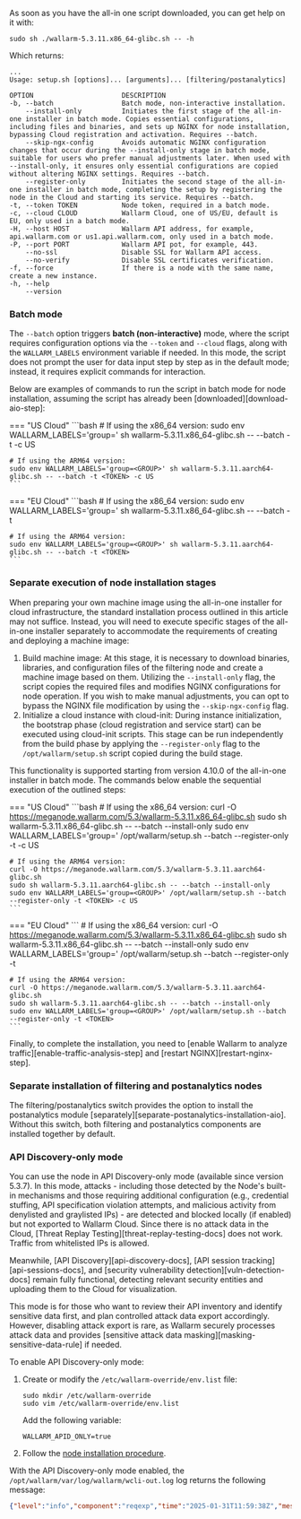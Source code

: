As soon as you have the all-in one script downloaded, you can get help on it with:

```
sudo sh ./wallarm-5.3.11.x86_64-glibc.sh -- -h
```

Which returns:

```
...
Usage: setup.sh [options]... [arguments]... [filtering/postanalytics]

OPTION                      DESCRIPTION
-b, --batch                 Batch mode, non-interactive installation.
    --install-only          Initiates the first stage of the all-in-one installer in batch mode. Copies essential configurations, including files and binaries, and sets up NGINX for node installation, bypassing Cloud registration and activation. Requires --batch.
    --skip-ngx-config       Avoids automatic NGINX configuration changes that occur during the --install-only stage in batch mode, suitable for users who prefer manual adjustments later. When used with --install-only, it ensures only essential configurations are copied without altering NGINX settings. Requires --batch.
    --register-only         Initiates the second stage of the all-in-one installer in batch mode, completing the setup by registering the node in the Cloud and starting its service. Requires --batch.
-t, --token TOKEN           Node token, required in a batch mode.
-c, --cloud CLOUD           Wallarm Cloud, one of US/EU, default is EU, only used in a batch mode.
-H, --host HOST             Wallarm API address, for example, api.wallarm.com or us1.api.wallarm.com, only used in a batch mode.
-P, --port PORT             Wallarm API pot, for example, 443.
    --no-ssl                Disable SSL for Wallarm API access.
    --no-verify             Disable SSL certificates verification.
-f, --force                 If there is a node with the same name, create a new instance.
-h, --help
    --version
```

### Batch mode

The `--batch` option triggers **batch (non-interactive)** mode, where the script requires configuration options via the `--token` and `--cloud` flags, along with the `WALLARM_LABELS` environment variable if needed. In this mode, the script does not prompt the user for data input step by step as in the default mode; instead, it requires explicit commands for interaction.

Below are examples of commands to run the script in batch mode for node installation, assuming the script has already been [downloaded][download-aio-step]:

=== "US Cloud"
    ```bash
    # If using the x86_64 version:
    sudo env WALLARM_LABELS='group=<GROUP>' sh wallarm-5.3.11.x86_64-glibc.sh -- --batch -t <TOKEN> -c US

    # If using the ARM64 version:
    sudo env WALLARM_LABELS='group=<GROUP>' sh wallarm-5.3.11.aarch64-glibc.sh -- --batch -t <TOKEN> -c US
    ```
=== "EU Cloud"
    ```bash
    # If using the x86_64 version:
    sudo env WALLARM_LABELS='group=<GROUP>' sh wallarm-5.3.11.x86_64-glibc.sh -- --batch -t <TOKEN>

    # If using the ARM64 version:
    sudo env WALLARM_LABELS='group=<GROUP>' sh wallarm-5.3.11.aarch64-glibc.sh -- --batch -t <TOKEN>
    ```

### Separate execution of node installation stages

When preparing your own machine image using the all-in-one installer for cloud infrastructure, the standard installation process outlined in this article may not suffice. Instead, you will need to execute specific stages of the all-in-one installer separately to accommodate the requirements of creating and deploying a machine image:

1. Build machine image: At this stage, it is necessary to download binaries, libraries, and configuration files of the filtering node and create a machine image based on them. Utilizing the `--install-only` flag, the script copies the required files and modifies NGINX configurations for node operation. If you wish to make manual adjustments, you can opt to bypass the NGINX file modification by using the `--skip-ngx-config` flag.
1. Initialize a cloud instance with cloud-init: During instance initialization, the bootstrap phase (cloud registration and service start) can be executed using cloud-init scripts. This stage can be run independently from the build phase by applying the `--register-only` flag to the `/opt/wallarm/setup.sh` script copied during the build stage.

This functionality is supported starting from version 4.10.0 of the all-in-one installer in batch mode. The commands below enable the sequential execution of the outlined steps:

=== "US Cloud"
    ```bash
    # If using the x86_64 version:
    curl -O https://meganode.wallarm.com/5.3/wallarm-5.3.11.x86_64-glibc.sh
    sudo sh wallarm-5.3.11.x86_64-glibc.sh -- --batch --install-only
    sudo env WALLARM_LABELS='group=<GROUP>' /opt/wallarm/setup.sh --batch --register-only -t <TOKEN> -c US

    # If using the ARM64 version:
    curl -O https://meganode.wallarm.com/5.3/wallarm-5.3.11.aarch64-glibc.sh
    sudo sh wallarm-5.3.11.aarch64-glibc.sh -- --batch --install-only
    sudo env WALLARM_LABELS='group=<GROUP>' /opt/wallarm/setup.sh --batch --register-only -t <TOKEN> -c US
    ```
=== "EU Cloud"
    ```
    # If using the x86_64 version:
    curl -O https://meganode.wallarm.com/5.3/wallarm-5.3.11.x86_64-glibc.sh
    sudo sh wallarm-5.3.11.x86_64-glibc.sh -- --batch --install-only
    sudo env WALLARM_LABELS='group=<GROUP>' /opt/wallarm/setup.sh --batch --register-only -t <TOKEN>

    # If using the ARM64 version:
    curl -O https://meganode.wallarm.com/5.3/wallarm-5.3.11.aarch64-glibc.sh
    sudo sh wallarm-5.3.11.aarch64-glibc.sh -- --batch --install-only
    sudo env WALLARM_LABELS='group=<GROUP>' /opt/wallarm/setup.sh --batch --register-only -t <TOKEN>
    ```

Finally, to complete the installation, you need to [enable Wallarm to analyze traffic][enable-traffic-analysis-step] and [restart NGINX][restart-nginx-step].

### Separate installation of filtering and postanalytics nodes

The filtering/postanalytics switch provides the option to install the postanalytics module [separately][separate-postanalytics-installation-aio]. Without this switch, both filtering and postanalytics components are installed together by default.

### API Discovery-only mode

You can use the node in API Discovery-only mode (available since version 5.3.7). In this mode, attacks - including those detected by the Node's built-in mechanisms and those requiring additional configuration (e.g., credential stuffing, API specification violation attempts, and malicious activity from denylisted and graylisted IPs) - are detected and blocked locally (if enabled) but not exported to Wallarm Cloud. Since there is no attack data in the Cloud, [Threat Replay Testing][threat-replay-testing-docs] does not work. Traffic from whitelisted IPs is allowed.

Meanwhile, [API Discovery][api-discovery-docs], [API session tracking][api-sessions-docs], and [security vulnerability detection][vuln-detection-docs] remain fully functional, detecting relevant security entities and uploading them to the Cloud for visualization.

This mode is for those who want to review their API inventory and identify sensitive data first, and plan controlled attack data export accordingly. However, disabling attack export is rare, as Wallarm securely processes attack data and provides [sensitive attack data masking][masking-sensitive-data-rule] if needed.

To enable API Discovery-only mode:

1. Create or modify the `/etc/wallarm-override/env.list` file:

    ```
    sudo mkdir /etc/wallarm-override
    sudo vim /etc/wallarm-override/env.list
    ```

    Add the following variable:

    ```
    WALLARM_APID_ONLY=true
    ```

1. Follow the [node installation procedure](#requirements).

With the API Discovery-only mode enabled, the `/opt/wallarm/var/log/wallarm/wcli-out.log` log returns the following message:

```json
{"level":"info","component":"reqexp","time":"2025-01-31T11:59:38Z","message":"requests export skipped (disabled)"}
```
